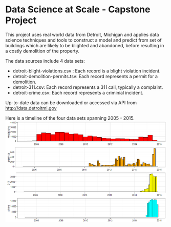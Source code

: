 # Data Science at Scale - Capstone Project

This project uses real world data from Detroit, Michigan and applies
data science techniques and tools to construct a model and predict from set
of buildings which are likely to be blighted and abandoned, before resulting in
a costly demolition of the property.

The data sources include 4 data sets:

* detroit-blight-violations.csv : Each record is a blight violation incident.
* detroit-demolition-permits.tsv: Each record represents a permit for a demolition.
* detroit-311.csv: Each record represents a 311 call, typically a complaint.
* detroit-crime.csv: Each record represents a criminial incident.

Up-to-date data can be downloaded or accessed via API from http://data.detroitmi.gov

Here is a timeline of the four data sets spanning 2005 - 2015.
![Timeline](timeline.png)
